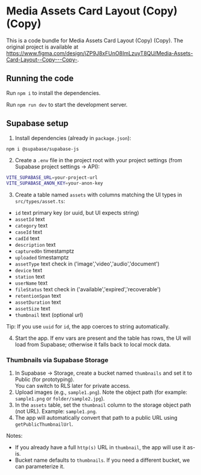 
  # Media Assets Card Layout (Copy) (Copy)

  This is a code bundle for Media Assets Card Layout (Copy) (Copy). The original project is available at https://www.figma.com/design/jZP9J8xFUnO8ImLzuyT8QU/Media-Assets-Card-Layout--Copy---Copy-.

  ## Running the code

  Run `npm i` to install the dependencies.

  Run `npm run dev` to start the development server.
  
  ## Supabase setup
  
  1. Install dependencies (already in `package.json`):
  
  ```bash
  npm i @supabase/supabase-js
  ```
  
  2. Create a `.env` file in the project root with your project settings (from Supabase project settings → API):
  
  ```bash
  VITE_SUPABASE_URL=your-project-url
  VITE_SUPABASE_ANON_KEY=your-anon-key
  ```
  
  3. Create a table named `assets` with columns matching the UI types in `src/types/asset.ts`:
  
  - `id` text primary key (or uuid, but UI expects string)
  - `assetId` text
  - `category` text
  - `caseId` text
  - `cadId` text
  - `description` text
  - `capturedOn` timestamptz
  - `uploaded` timestamptz
  - `assetType` text check in ('image','video','audio','document')
  - `device` text
  - `station` text
  - `userName` text
  - `fileStatus` text check in ('available','expired','recoverable')
  - `retentionSpan` text
  - `assetDuration` text
  - `assetSize` text
  - `thumbnail` text (optional url)
  
  Tip: If you use `uuid` for `id`, the app coerces to string automatically.
  
  4. Start the app. If env vars are present and the table has rows, the UI will load from Supabase; otherwise it falls back to local mock data.

  ### Thumbnails via Supabase Storage
  
  1. In Supabase → Storage, create a bucket named `thumbnails` and set it to Public (for prototyping).  
     You can switch to RLS later for private access.
  2. Upload images (e.g., `sample1.png`). Note the object path (for example: `sample1.png` or `folder/sample2.jpg`).
  3. In the `assets` table, set the `thumbnail` column to the storage object path (not URL). Example: `sample1.png`.
  4. The app will automatically convert that path to a public URL using `getPublicThumbnailUrl`.

  Notes:
  - If you already have a full `http(s)` URL in `thumbnail`, the app will use it as-is.
  - Bucket name defaults to `thumbnails`. If you need a different bucket, we can parameterize it.
  